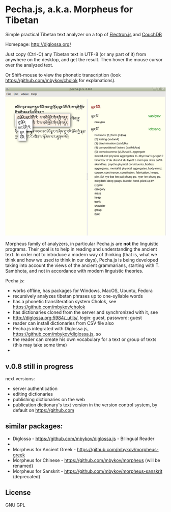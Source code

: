 # Pecha.js, a.k.a. Morpheus for Tibetan


Simple practical Tibetan text analyzer on a top of [Electron.js](https://github.com/electron/electron) and [CouchDB](http://couchdb.apache.org/)

Homepage: http://diglossa.org/

Just copy (Ctrl-C) any Tibetan text in UTF-8 (or any part of it) from anywhere on the desktop, and get the result. Then hover the mouse cursor over the analyzed text.

Or Shift-mouse to view the phonetic transcription (look https://github.com/mbykov/cholok for explanations).

![Pecha.js](resources/pecha.js.png?raw=true "pecha.js")

Morpheus family of analyzers, in particular Pecha.js are <b>not</b> the linguistic programs. Their goal is to help in reading and understanding the ancient text. In order not to introduce a modern way of thinking (that is, what we think and how we used to think in our days), Pecha.js is being developed taking into account the views of the ancient grammarians, starting with T. Sambhota, and not in accordance with modern linguistic theories.

Pecha.js:

- works offline, has packages for Windows, MacOS, Ubuntu, Fedora
- recursively analyzes tibetan phrases up to one-syllable words
- has a phonetic transliteration system Cholok, see https://github.com/mbykov/cholok
- has dictionaries cloned from the server and synchronized with it, see
- http://diglossa.org:5984/_utils/, login: guest, password: guest
- reader can install dictionaries from CSV file also
- Pecha.js integrated with Diglossa.js, https://github.com/mbykov/diglossa.js, so
- the reader can create his own vocabulary for a text or group of texts (this may take some time)
-

## v.0.8 still in progress

next versions:

- server authentication
- editing dictionaries
- publishing dictionaries on the web
- publication dictionary's text version in the version control system, by default on https://github.com

## similar packages:

- Diglossa - https://github.com/mbykov/diglossa.js - Bilingual Reader
-
- Morpheus for Ancient Greek - https://github.com/mbykov/morpheus-greek
- Morpheus for Chinese - https://github.com/mbykov/morpheus (will be renamed)
- Morpheus for Sanskrit - https://github.com/mbykov/morpheus-sanskrit (deprecated)


## License

  GNU GPL
